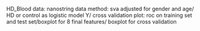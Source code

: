 HD_Blood
data: nanostring data
method: sva adjusted for gender and age/ HD or control as logistic model Y/ cross validation
plot: roc on training set and test set/boxplot for 8 final features/ boxplot for cross validation
